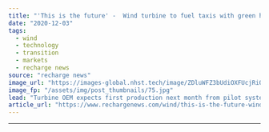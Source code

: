 ```yaml
---
title: "'This is the future' -  Wind turbine to fuel taxis with green hydrogen in 'world first' Siemens Gamesa trial"
date: "2020-12-03"
tags: 
  - wind
  - technology
  - transition
  - markets
  - recharge news
source: "recharge news"
image_url: "https://images-global.nhst.tech/image/ZDluWFZ3bUdiOXFUcjRiQnRqc2kvTjlHOGQ5aHlqTndPcDdmVmgxejhYcz0=/nhst/binary/eaecfd35ca5925ce4b0eba26cd4f2398"
image_fp: "/assets/img/post_thumbnails/75.jpg"
lead: "Turbine OEM expects first production next month from pilot system that will ship renewable H2 for Danish cab fleet"
article_url: "https://www.rechargenews.com/wind/this-is-the-future-wind-turbine-to-fuel-taxis-with-green-hydrogen-in-world-first-siemens-gamesa-trial/2-1-923755"
---
```


---

